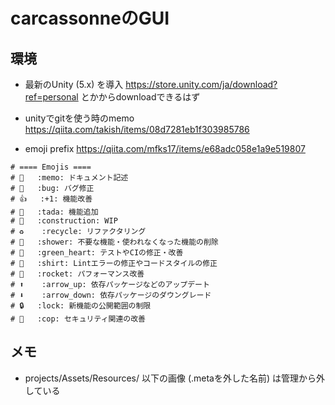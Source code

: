 # carcassonneのGUI

## 環境
- 最新のUnity (5.x) を導入
https://store.unity.com/ja/download?ref=personal とかからdownloadできるはず

- unityでgitを使う時のmemo
https://qiita.com/takish/items/08d7281eb1f303985786

- emoji prefix
https://qiita.com/mfks17/items/e68adc058e1a9e519807
```
# ==== Emojis ====
# 📝   :memo: ドキュメント記述
# 🐛   :bug: バグ修正
# 👍   :+1: 機能改善
# 🎉   :tada: 機能追加
# 🚧   :construction: WIP
# ♻️    :recycle: リファクタリング
# 🚿   :shower: 不要な機能・使われなくなった機能の削除
# 💚   :green_heart: テストやCIの修正・改善
# 👕   :shirt: Lintエラーの修正やコードスタイルの修正
# 🚀   :rocket: パフォーマンス改善
# ⬆️    :arrow_up: 依存パッケージなどのアップデート
# ⬇️    :arrow_down: 依存パッケージのダウングレード
# 🔒   :lock: 新機能の公開範囲の制限
# 👮   :cop: セキュリティ関連の改善
```

## メモ
- projects/Assets/Resources/ 以下の画像 (.metaを外した名前) は管理から外している

